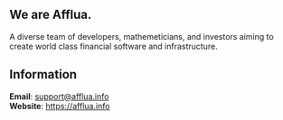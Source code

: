 ## We are Afflua.
A diverse team of developers, mathemeticians, and investors aiming to create world class financial software and infrastructure.
## Information

**Email**: support@afflua.info\
**Website**: https://afflua.info

